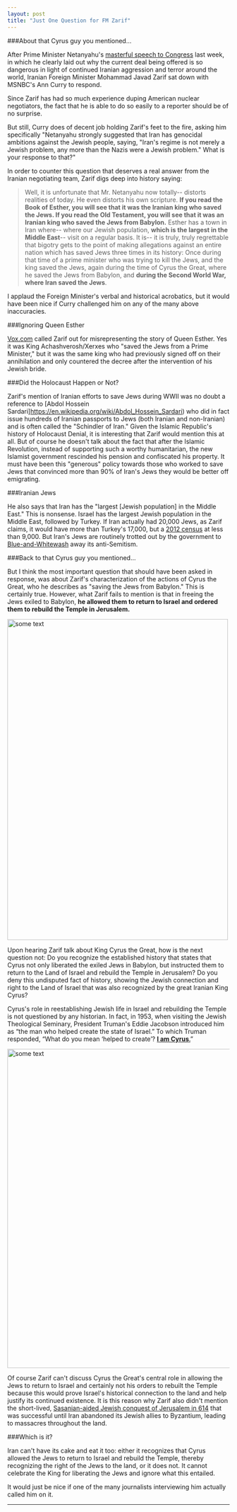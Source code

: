 ```yaml
---
layout: post
title: "Just One Question for FM Zarif"
---
```


###About that Cyrus guy you mentioned...

After Prime Minister Netanyahu's [masterful speech to Congress](http://www.washingtonpost.com/blogs/post-politics/wp/2015/03/03/full-text-netanyahus-address-to-congress/) last week, in which he clearly laid out why the current deal being offered is so dangerous in light of continued Iranian aggression and terror around the world, Iranian Foreign Minister Mohammad Javad Zarif sat down with MSNBC's Ann Curry to respond.

Since Zarif has had so much experience duping American nuclear negotiators, the fact that he is able to do so easily to a reporter should be of no surprise.

But still, Curry does of decent job holding Zarif's feet to the fire, asking him specifically "Netanyahu strongly suggested that Iran has genocidal ambitions against the Jewish people, saying, "Iran's regime is not merely a Jewish problem, any more than the Nazis were a Jewish problem." What is your response to that?"

In order to counter this question that deserves a real answer from the Iranian negotiating team, Zarif digs deep into history saying:

>Well, it is unfortunate that Mr. Netanyahu now totally-- distorts realities of today. He even distorts his own scripture. **If you read the Book of Esther, you will see that it was the Iranian king who saved the Jews. If you read the Old Testament, you will see that it was an Iranian king who saved the Jews from Babylon.** Esther has a town in Iran where-- where our Jewish population, **which is the largest in the Middle East**-- visit on a regular basis. It is-- it is truly, truly regrettable that bigotry gets to the point of making allegations against an entire nation which has saved Jews three times in its history: Once during that time of a prime minister who was trying to kill the Jews, and the king saved the Jews, again during the time of Cyrus the Great, where he saved the Jews from Babylon, and **during the Second World War, where Iran saved the Jews**.

I applaud the Foreign Minister's verbal and historical acrobatics, but it would have been nice if Curry challenged him on any of the many above inaccuracies.

###Ignoring Queen Esther

[Vox.com](](http://www.vox.com/2015/3/5/8157079/zarif-netanyahu-esther)) called Zarif out for misrepresenting the story of Queen Esther. Yes it was King Achashverosh/Xerxes who "saved the Jews from a Prime Minister," but it was the same king who had previously signed off on their annihilation and only countered the decree after the intervention of his Jewish bride.

###Did the Holocaust Happen or Not?

Zarif's mention of Iranian efforts to save Jews during WWII was no doubt a reference to [Abdol Hossein Sardari]https://en.wikipedia.org/wiki/Abdol_Hossein_Sardari) who did in fact issue hundreds of Iranian passports to Jews (both Iranian and non-Iranian) and is often called the "Schindler of Iran." Given the Islamic Republic's history of Holocaust Denial, it is interesting that Zarif would mention this at all. But of course he doesn't talk about the fact that after the Islamic Revolution, instead of supporting such a worthy humanitarian, the new Islamist government rescinded his pension and confiscated his property. It must have been this "generous" policy towards those who worked to save Jews that convinced more than 90% of Iran's Jews they would be better off emigrating.

###Iranian Jews

He also says that Iran has the "largest [Jewish population] in the Middle East." This is nonsense. Israel has the largest Jewish population in the Middle East, followed by Turkey. If Iran actually had 20,000 Jews, as Zarif claims, it would have more than Turkey's 17,000, but a [2012 census](https://en.wikipedia.org/wiki/Persian_Jews#Islamic_Republic_.281979.E2.80.93present.29) at less than 9,000. But Iran's Jews are routinely trotted out by the government to [Blue-and-Whitewash](judeanpf.com/2015/03/02/blue-and-whitewashing/) away its anti-Semitism.

###Back to that Cyrus guy you mentioned...

But I think the most important question that should have been asked in response, was about Zarif's characterization of the actions of Cyrus the Great, who he describes as "saving the Jews from Babylon." This is certainly true. However, what Zarif fails to mention is that in freeing the Jews exiled to Babylon, **he allowed them to return to Israel and ordered them to rebuild the Temple in Jerusalem.**

<IMG SRC="https://upload.wikimedia.org/wikipedia/commons/2/2e/Illustrerad_Verldshistoria_band_I_Ill_058.jpg" ALT="some text" WIDTH=500 HEIGHT=725>

Upon hearing Zarif talk about King Cyrus the Great, how is the next question not: Do you recognize the established history that states that Cyrus not only liberated the exiled Jews in Babylon, but instructed them to return to the Land of Israel and rebuild the Temple in Jerusalem? Do you deny this undisputed fact of history, showing the Jewish connection and right to the Land of Israel that was also recognized by the great Iranian King Cyrus?

Cyrus's role in reestablishing Jewish life in Israel and rebuilding the Temple is not questioned by any historian. In fact, in 1953, when visiting the Jewish Theological Seminary, President Truman's Eddie Jacobson introduced him as “the man who helped create the state of Israel.” To which Truman responded, “What do you mean ‘helped to create’? [**I am Cyrus**.](http://www.newrepublic.com/article/116215/was-harry-truman-zionist)”

<IMG SRC="https://i.imgur.com/x3ssRMu.jpg" ALT="some text" WIDTH=566 HEIGHT=721>

Of course Zarif can't discuss Cyrus the Great's central role in allowing the Jews to return to Israel and certainly not his orders to rebuilt the Temple because this would prove Israel's historical connection to the land and help justify its continued existence. It is this reason why Zarif also didn't mention the short-lived, [Sasanian-aided Jewish conquest of Jerusalem in 614](https://en.wikipedia.org/wiki/Sasanian_conquest_and_occupation_of_Jerusalem) that was successful until Iran abandoned its Jewish allies to Byzantium, leading to massacres throughout the land.

###Which is it?

Iran can't have its cake and eat it too: either it recognizes that Cyrus allowed the Jews to return to Israel and rebuild the Temple, thereby recognizing the right of the Jews to the land, or it does not. It cannot celebrate the King for liberating the Jews and ignore what this entailed.

It would just be nice if one of the many journalists interviewing him actually called him on it.

___
